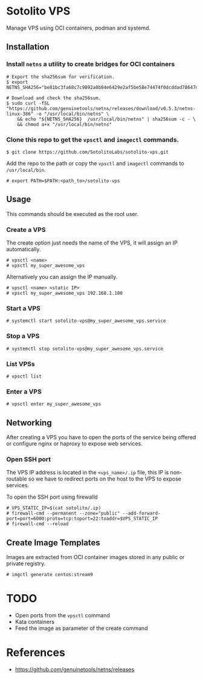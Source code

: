 # Sotolito VPS
Manage VPS using OCI containers, podman and systemd.

## Installation

### Install `netns` a utility to create bridges for OCI containers

```console
# Export the sha256sum for verification.
$ export NETNS_SHA256="be81bc3fa68c7c9892a0b84e6429e2af5be58e74474f0dcddad78647dd741ce7"

# Download and check the sha256sum.
$ sudo curl -fSL "https://github.com/genuinetools/netns/releases/download/v0.5.3/netns-linux-386" -o "/usr/local/bin/netns" \
	&& echo "${NETNS_SHA256}  /usr/local/bin/netns" | sha256sum -c - \
	&& chmod a+x "/usr/local/bin/netns"
```

### Clone this repo to get the `vpsctl` and `imagectl` commands.

```console
$ git clone https://github.com/SotolitoLabs/sotolito-vps.git
```

Add the repo to the path or copy the `vpsctl` and `imagectl` commands to `/usr/local/bin`.

```console
# export PATH=$PATH:<path_to>/sotolito-vps
```


## Usage

This commands should be executed as the root user.

### Create a VPS

The create option just needs the name of the VPS, it will assign an IP automatically.

```console
# vpsctl <name>
# vpsctl my_super_awesome_vps
```

Alternatively you can assign the IP manually.

```console
# vpsctl <name> <static IP>
# vpsctl my_super_awesome_vps 192.168.1.100
```

### Start a VPS

```console
# systemctl start sotolito-vps@my_super_awesome_vps.service
```

### Stop a VPS

```console
# systemctl stop sotolito-vps@my_super_awesome_vps.service
```

### List VPSs

```console
# vpsctl list
```

### Enter a VPS

```console
# vpsctl enter my_super_awesome_vps
```

## Networking

After creating a VPS you have to open the ports of the service being offered or configure
nginx or haproxy to expose web services.

### Open SSH port
The VPS IP address is located in the `<vps_name>/.ip` file, this IP is non-routable so we have to redirect
ports on the host to the VPS to expose services.

To open the SSH port using firewalld

```console
# VPS_STATIC_IP=$(cat sotolito/.ip)
# firewall-cmd --permanent --zone="public" --add-forward-port=port=6000:proto=tcp:toport=22:toaddr=$VPS_STATIC_IP
# firewall-cmd --reload
```


## Create Image Templates

Images are extracted from OCI container images stored in any public or private registry.

```console
# imgctl generate centos:stream9
```


# TODO

* Open ports from the `vpsctl` command
* Kata containers
* Feed the image as parameter of the create command

# References

* https://github.com/genuinetools/netns/releases
